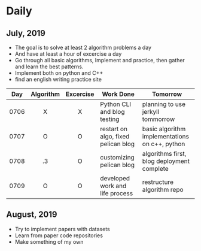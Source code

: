 # Daily

## July, 2019
* The goal is to solve at least 2 algorithm problems a day
* And have at least a hour of excercise a day
* Go through all basic algorithms, Implement and practice, then gather and learn the best patterns.
* Implement both on python and C++
* find an english writing practice site

| Day | Algorithm | Excercise | Work Done | Tomorrow | 
| --- | :---: | :---: | --- | --- |
| 0706 | X | X | Python CLI and blog testing | planning to use jerkyll tommorrow |
| 0707 | O | O | restart on algo, fixed pelican blog | basic algorithm implementations on c++, python |
| 0708 | .3 | O | customizing pelican blog | algorithms first, blog deployment complete |
| 0709 | O | O | developed work and life process | restructure algorithm repo |


## August, 2019
* Try to implement papers with datasets
* Learn from paper code repositories
* Make something of my own
